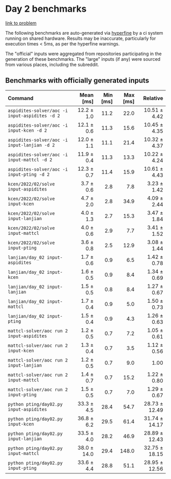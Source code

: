# Day 2 benchmarks

[link to problem](http://adventofcode.com/2022/day/2)

The following benchmarks are auto-generated via [hyperfine](https://github.com/sharkdp/hyperfine) by a ci system running on shared hardware. Results may be inaccurate, particularly for execution times < 5ms, as per the hyperfine warnings.

The "official" inputs were aggregated from repositories participating in the generation of these benchmarks. The "large" inputs (if any) were sourced from various places, including the subreddit.

## Benchmarks with officially generated inputs
| Command | Mean [ms] | Min [ms] | Max [ms] | Relative |
|:---|---:|---:|---:|---:|
| `aspidites-solver/aoc -i input-aspidites -d 2` | 12.2 ± 1.0 | 11.2 | 22.0 | 10.51 ± 4.42 |
| `aspidites-solver/aoc -i input-kcen -d 2` | 12.1 ± 0.6 | 11.3 | 15.6 | 10.45 ± 4.35 |
| `aspidites-solver/aoc -i input-lanjian -d 2` | 12.0 ± 1.1 | 11.1 | 21.4 | 10.32 ± 4.37 |
| `aspidites-solver/aoc -i input-mattcl -d 2` | 11.9 ± 0.4 | 11.3 | 13.3 | 10.22 ± 4.24 |
| `aspidites-solver/aoc -i input-pting -d 2` | 12.3 ± 0.7 | 11.4 | 15.9 | 10.61 ± 4.43 |
| `kcen/2022/02/solve input-aspidites` | 3.7 ± 0.6 | 2.8 | 7.8 | 3.23 ± 1.42 |
| `kcen/2022/02/solve input-kcen` | 4.7 ± 2.0 | 2.8 | 34.9 | 4.09 ± 2.44 |
| `kcen/2022/02/solve input-lanjian` | 4.0 ± 1.3 | 2.7 | 15.3 | 3.47 ± 1.84 |
| `kcen/2022/02/solve input-mattcl` | 4.0 ± 0.6 | 2.9 | 7.7 | 3.41 ± 1.52 |
| `kcen/2022/02/solve input-pting` | 3.6 ± 0.8 | 2.5 | 12.9 | 3.08 ± 1.44 |
| `lanjian/day_02 input-aspidites` | 1.7 ± 0.6 | 0.9 | 6.5 | 1.42 ± 0.78 |
| `lanjian/day_02 input-kcen` | 1.6 ± 0.5 | 0.9 | 8.4 | 1.34 ± 0.69 |
| `lanjian/day_02 input-lanjian` | 1.5 ± 0.5 | 0.8 | 8.4 | 1.27 ± 0.67 |
| `lanjian/day_02 input-mattcl` | 1.7 ± 0.4 | 0.9 | 5.0 | 1.50 ± 0.73 |
| `lanjian/day_02 input-pting` | 1.5 ± 0.4 | 0.9 | 4.3 | 1.26 ± 0.63 |
| `mattcl-solver/aoc run 2 input-aspidites` | 1.2 ± 0.5 | 0.7 | 7.2 | 1.05 ± 0.61 |
| `mattcl-solver/aoc run 2 input-kcen` | 1.3 ± 0.4 | 0.7 | 3.5 | 1.12 ± 0.56 |
| `mattcl-solver/aoc run 2 input-lanjian` | 1.2 ± 0.5 | 0.7 | 9.0 | 1.00 |
| `mattcl-solver/aoc run 2 input-mattcl` | 1.4 ± 0.7 | 0.7 | 15.2 | 1.22 ± 0.80 |
| `mattcl-solver/aoc run 2 input-pting` | 1.5 ± 0.5 | 0.7 | 7.0 | 1.29 ± 0.67 |
| `python pting/day02.py input-aspidites` | 33.3 ± 4.5 | 28.4 | 54.7 | 28.73 ± 12.49 |
| `python pting/day02.py input-kcen` | 36.8 ± 6.2 | 29.5 | 61.4 | 31.74 ± 14.17 |
| `python pting/day02.py input-lanjian` | 33.5 ± 4.0 | 28.2 | 46.9 | 28.89 ± 12.43 |
| `python pting/day02.py input-mattcl` | 38.0 ± 14.0 | 29.4 | 148.0 | 32.75 ± 18.15 |
| `python pting/day02.py input-pting` | 33.6 ± 4.4 | 28.8 | 51.1 | 28.95 ± 12.56 |
